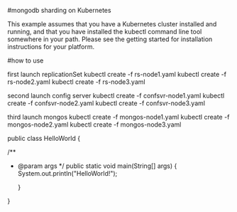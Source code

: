 #mongodb sharding on Kubernetes

This example assumes that you have a Kubernetes cluster installed and running, and that you have installed the kubectl command line tool somewhere in your path. Please see the getting started for installation instructions for your platform.

#how to use

first launch replicationSet
kubectl create -f rs-node1.yaml 
kubectl create -f rs-node2.yaml 
kubectl create -f rs-node3.yaml

second launch config server
kubectl create -f confsvr-node1.yaml
kubectl create -f confsvr-node2.yaml
kubectl create -f confsvr-node3.yaml

third launch mongos
kubectl create -f mongos-node1.yaml
kubectl create -f mongos-node2.yaml
kubectl create -f mongos-node3.yaml


public class HelloWorld {

  /**
  * @param args
    */
    public static void main(String[] args) {
        System.out.println("HelloWorld!");

    }

}
